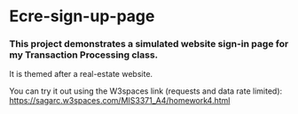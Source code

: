 # Ecre-sign-up-page

### This project demonstrates a simulated website sign-in page for my Transaction Processing class. 
It is themed after a real-estate website.

You can try it out using the W3spaces link (requests and data rate limited): https://sagarc.w3spaces.com/MIS3371_A4/homework4.html
